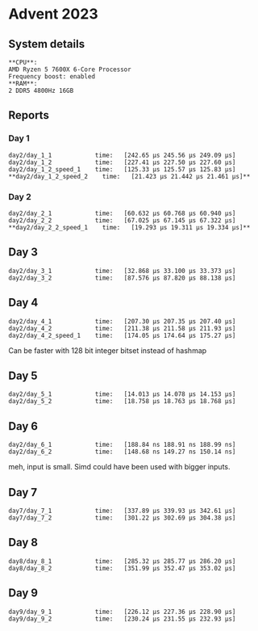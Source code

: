 # Advent 2023

## System details
```
**CPU**:
AMD Ryzen 5 7600X 6-Core Processor
Frequency boost: enabled
**RAM**:
2 DDR5 4800Hz 16GB
```

## Reports
### Day 1
```
day2/day_1_1            time:   [242.65 µs 245.56 µs 249.09 µs]
day2/day_1_2            time:   [227.41 µs 227.50 µs 227.60 µs]
day2/day_1_2_speed_1    time:   [125.33 µs 125.57 µs 125.83 µs]
**day2/day_1_2_speed_2    time:   [21.423 µs 21.442 µs 21.461 µs]**
```

### Day 2
```
day2/day_2_1            time:   [60.632 µs 60.768 µs 60.940 µs]
day2/day_2_2            time:   [67.025 µs 67.145 µs 67.322 µs]
**day2/day_2_2_speed_1    time:   [19.293 µs 19.311 µs 19.334 µs]**
```


## Day 3
```
day2/day_3_1            time:   [32.868 µs 33.100 µs 33.373 µs]
day2/day_3_2            time:   [87.576 µs 87.820 µs 88.138 µs]
```

## Day 4

```
day2/day_4_1            time:   [207.30 µs 207.35 µs 207.40 µs]
day2/day_4_2            time:   [211.38 µs 211.58 µs 211.93 µs]
day2/day_4_2_speed_1    time:   [174.05 µs 174.64 µs 175.27 µs]
```

Can be faster with 128 bit integer bitset instead of hashmap

## Day 5

```
day2/day_5_1            time:   [14.013 µs 14.078 µs 14.153 µs]
day2/day_5_2            time:   [18.758 µs 18.763 µs 18.768 µs]
```

## Day 6
```
day2/day_6_1            time:   [188.84 ns 188.91 ns 188.99 ns]
day2/day_6_2            time:   [148.68 ns 149.27 ns 150.14 ns]
```

meh, input is small. Simd could have been used with bigger inputs.


## Day 7

```
day7/day_7_1            time:   [337.89 µs 339.93 µs 342.61 µs]
day7/day_7_2            time:   [301.22 µs 302.69 µs 304.38 µs]
```


## Day 8

```
day8/day_8_1            time:   [285.32 µs 285.77 µs 286.20 µs]
day8/day_8_2            time:   [351.99 µs 352.47 µs 353.02 µs]
```

## Day 9

```
day9/day_9_1            time:   [226.12 µs 227.36 µs 228.90 µs]
day9/day_9_2            time:   [230.24 µs 231.55 µs 232.93 µs]
```